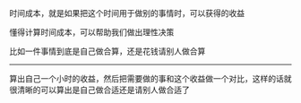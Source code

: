 时间成本，就是如果把这个时间用于做别的事情时，可以获得的收益

懂得计算时间成本，可以帮助我们做出理性决策

比如一件事情到底是自己做合算，还是花钱请别人做合算


---

算出自己一个小时的收益，然后把需要做的事和这个收益做一个对比，这样的话就很清晰的可以算出是自己做合适还是请别人做合适了


